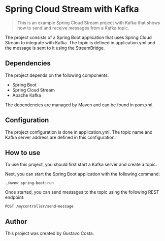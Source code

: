 # Spring Cloud Stream with Kafka

> This is an example Spring Cloud Stream project with Kafka that shows how to send and receive messages from a Kafka topic.

The project consists of a Spring Boot application that uses Spring Cloud Stream to integrate with Kafka. The topic is defined in application.yml and the message is sent to it using the StreamBridge.

## Dependencies

The project depends on the following components:

- Spring Boot
- Spring Cloud Stream
- Apache Kafka

The dependencies are managed by Maven and can be found in pom.xml.

## Configuration

The project configuration is done in application.yml. The topic name and Kafka server address are defined in this configuration.

## How to use

To use this project, you should first start a Kafka server and create a topic.

Next, you can start the Spring Boot application with the following command:
```
./mvnw spring-boot:run
```
Once started, you can send messages to the topic using the following REST endpoint:

```
POST /mycontroller/send-message
```

## Author

This project was created by Gustavo Costa.